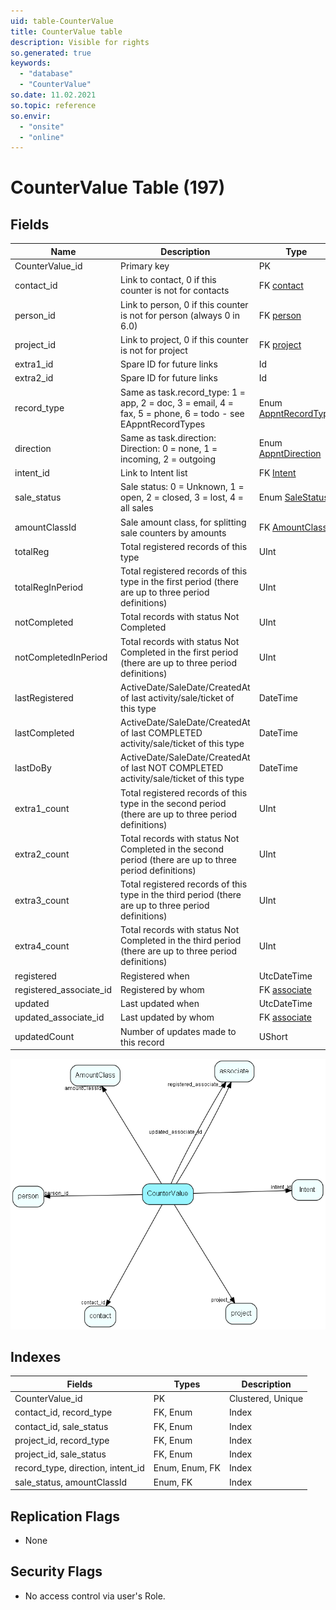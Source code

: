 ```yaml
---
uid: table-CounterValue
title: CounterValue table
description: Visible for rights
so.generated: true
keywords:
  - "database"
  - "CounterValue"
so.date: 11.02.2021
so.topic: reference
so.envir:
  - "onsite"
  - "online"
---
```


# CounterValue Table (197)

## Fields

| Name | Description | Type | Null |
|------|-------------|------|:----:|
|CounterValue\_id|Primary key|PK| |
|contact\_id|Link to contact, 0 if this counter is not for contacts|FK [contact](contact.md)| |
|person\_id|Link to person, 0 if this counter is not for person (always 0 in 6.0)|FK [person](person.md)| |
|project\_id|Link to project, 0 if this counter is not for project|FK [project](project.md)| |
|extra1\_id|Spare ID for future links|Id| |
|extra2\_id|Spare ID for future links|Id| |
|record\_type|Same as task.record_type: 1 = app, 2 = doc, 3 = email, 4 = fax, 5 = phone, 6 = todo - see EAppntRecordTypes|Enum [AppntRecordType](enums/appntrecordtype.md)| |
|direction|Same as task.direction: Direction: 0 = none, 1 = incoming, 2 = outgoing|Enum [AppntDirection](enums/appntdirection.md)| |
|intent\_id|Link to Intent list|FK [Intent](intent.md)| |
|sale\_status|Sale status: 0 = Unknown, 1 = open, 2 = closed, 3 = lost, 4 = all sales|Enum [SaleStatus](enums/salestatus.md)| |
|amountClassId|Sale amount class, for splitting sale counters by amounts|FK [AmountClass](amountclass.md)| |
|totalReg|Total registered records of this type|UInt| |
|totalRegInPeriod|Total registered records of this type in the first period (there are up to three period definitions)|UInt| |
|notCompleted|Total records with status Not Completed|UInt| |
|notCompletedInPeriod|Total records with status Not Completed in the first period (there are up to three period definitions)|UInt| |
|lastRegistered|ActiveDate/SaleDate/CreatedAt of last activity/sale/ticket of this type|DateTime|&#x25CF;|
|lastCompleted|ActiveDate/SaleDate/CreatedAt of last COMPLETED activity/sale/ticket of this type|DateTime|&#x25CF;|
|lastDoBy|ActiveDate/SaleDate/CreatedAt of last NOT COMPLETED activity/sale/ticket of this type|DateTime|&#x25CF;|
|extra1\_count|Total registered records of this type in the second period (there are up to three period definitions)|UInt|&#x25CF;|
|extra2\_count|Total records with status Not Completed in the second period (there are up to three period definitions)|UInt|&#x25CF;|
|extra3\_count|Total registered records of this type in the third period (there are up to three period definitions)|UInt|&#x25CF;|
|extra4\_count|Total records with status Not Completed in the third period (there are up to three period definitions)|UInt|&#x25CF;|
|registered|Registered when|UtcDateTime| |
|registered\_associate\_id|Registered by whom|FK [associate](associate.md)| |
|updated|Last updated when|UtcDateTime| |
|updated\_associate\_id|Last updated by whom|FK [associate](associate.md)| |
|updatedCount|Number of updates made to this record|UShort| |


![CounterValue table relationship diagram](./media/CounterValue.png)

## Indexes

| Fields | Types | Description |
|--------|-------|-------------|
|CounterValue\_id |PK |Clustered, Unique |
|contact\_id, record\_type |FK, Enum |Index |
|contact\_id, sale\_status |FK, Enum |Index |
|project\_id, record\_type |FK, Enum |Index |
|project\_id, sale\_status |FK, Enum |Index |
|record\_type, direction, intent\_id |Enum, Enum, FK |Index |
|sale\_status, amountClassId |Enum, FK |Index |

## Replication Flags

* None

## Security Flags

* No access control via user's Role.

